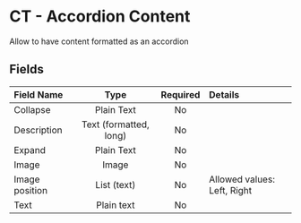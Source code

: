 # CT - Accordion Content

Allow to have content formatted as an accordion

## Fields

| Field Name  |        Type         | Required | Details                                                      |
| :---------- | :-----------------: | :------: | :----------------------------------------------------------- |
| Collapse       |     Plain Text      |    No    | |
| Description |      Text (formatted, long)	|    No    |           |
| Expand       |     Plain Text      |    No    | |
| Image |        Image        |   No    | |
| Image position	 | List (text) |   No    | Allowed values: Left, Right  |
| Text	 | Plain text |   No    |   |
